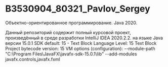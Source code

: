 # B3530904_80321_Pavlov_Sergey
Объектно-ориентированное программирование. Java 2020.


Данный репозиторий содержит полный курсовой проект, произведённый в среде разработки IntelliJ IDEA 2020.2.2. на языке Java версии 15.0.1
SDK default: 15 - Text Block
Language Level: 15 Text Block
Project bytecode version: 15
VM options (configuration):
--module-path "C:\Program Files\JavaFX\javafx-sdk-15.0.1\lib" --add-modules javafx.controls,javafx.fxml
